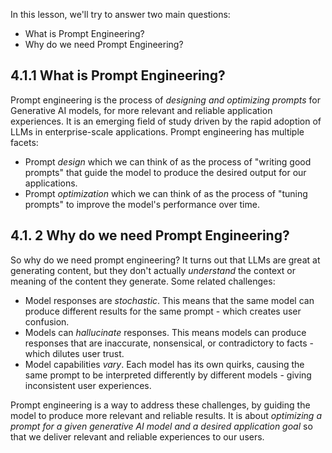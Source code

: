 <!--
LESSON TEMPLATE:
This unit should cover core concept #1.
Reinforce the concept with examples and references.

CONCEPT #1:
Prompt Engineering.
Define it and explain why it is needed.
-->

In this lesson, we'll try to answer two main questions:
 - What is Prompt Engineering?
 - Why do we need Prompt Engineering?

## 4.1.1 What is Prompt Engineering?

Prompt engineering is the process of _designing and optimizing prompts_ for Generative AI models, for more relevant and reliable application experiences. It is an emerging field of study driven by the rapid adoption of LLMs in enterprise-scale applications. Prompt engineering has multiple facets:
 - Prompt _design_ which we can think of as the process of "writing good prompts" that guide the model to produce the desired output for our applications.
 - Prompt _optimization_ which we can think of as the process of "tuning prompts" to improve the model's performance over time.


## 4.1. 2 Why do we need Prompt Engineering?
So why do we need prompt engineering? It turns out that LLMs are great at generating content, but they don't actually _understand_ the context or meaning of the content they generate. Some related challenges:
 - Model responses are _stochastic_. This means that the same model can produce different results for the same prompt - which creates user confusion.
 - Models can _hallucinate_ responses. This means models can produce responses that are inaccurate, nonsensical, or contradictory to facts - which dilutes user trust.
 - Model capabilities _vary_. Each model has its own quirks, causing the same prompt to be interpreted differently by different models - giving inconsistent user experiences.
 
Prompt engineering is a way to address these challenges, by guiding the model to produce more relevant and reliable results. It is about _optimizing a prompt for a given generative AI model and a desired application goal_ so that we deliver relevant and reliable experiences to our users.
